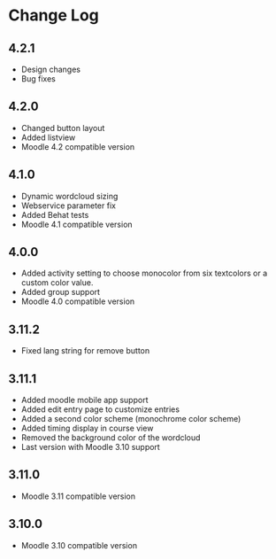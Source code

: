 # Change Log

## 4.2.1
* Design changes
* Bug fixes

## 4.2.0
* Changed button layout
* Added listview
* Moodle 4.2 compatible version

## 4.1.0
* Dynamic wordcloud sizing
* Webservice parameter fix
* Added Behat tests
* Moodle 4.1 compatible version

## 4.0.0
* Added activity setting to choose monocolor from six textcolors or a custom color value.
* Added group support
* Moodle 4.0 compatible version

## 3.11.2
* Fixed lang string for remove button

## 3.11.1
* Added moodle mobile app support
* Added edit entry page to customize entries
* Added a second color scheme (monochrome color scheme)
* Added timing display in course view
* Removed the background color of the wordcloud
* Last version with Moodle 3.10 support

## 3.11.0
* Moodle 3.11 compatible version

## 3.10.0
* Moodle 3.10 compatible version